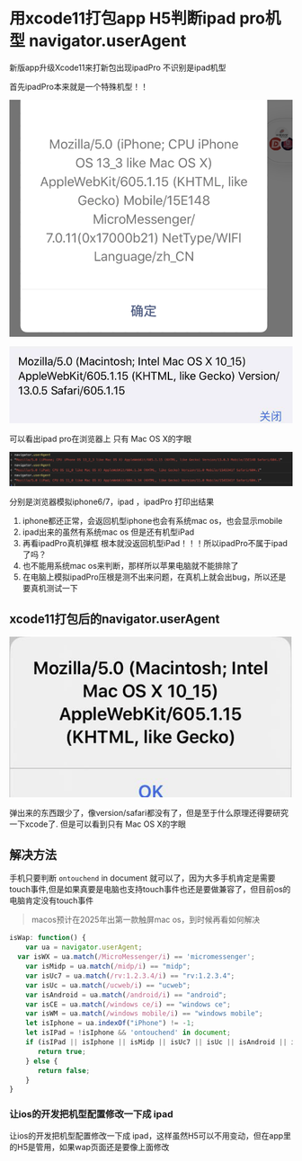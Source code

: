 # 用xcode11打包app H5判断ipad pro机型 navigator.userAgent

新版app升级Xcode11来打新包出现ipadPro 不识别是ipad机型

首先ipadPro本来就是一个特殊机型！！


![iphone7](/study/imgs/iphone7.png)



![ipad pro](/study/imgs/ipadpro1.png)

可以看出ipad pro在浏览器上 只有 Mac OS X的字眼

![google chrome ipad](/study/imgs/googleipad.png)


分别是浏览器模拟iphone6/7，ipad ，ipadPro 打印出结果

1. iphone都还正常，会返回机型iphone也会有系统mac os，也会显示mobile
2. ipad出来的虽然有系统mac os 但是还有机型iPad
3. 再看ipadPro真机弹框 根本就没返回机型iPad！！！所以ipadPro不属于ipad了吗？
4. 也不能用系统mac os来判断，那样所以苹果电脑就不能排除了
5. 在电脑上模拟ipadPro压根是测不出来问题，在真机上就会出bug，所以还是要真机测试一下


## xcode11打包后的navigator.userAgent

![xcode11](/study/imgs/ipad11.png)

弹出来的东西跟少了，像version/safari都没有了，但是至于什么原理还得要研究一下xcode了. 但是可以看到只有 Mac OS X的字眼


## 解决方法

手机只要判断 `ontouchend` in document 就可以了，因为大多手机肯定是需要touch事件,但是如果真要是电脑也支持touch事件也还是要做兼容了，但目前os的电脑肯定没有touch事件

> macos预计在2025年出第一款触屏mac os，到时候再看如何解决

```js
isWap: function() {
	var ua = navigator.userAgent;
  var isWX = ua.match(/MicroMessenger/i) == 'micromessenger';
	var isMidp = ua.match(/midp/i) == "midp";
	var isUc7 = ua.match(/rv:1.2.3.4/i) == "rv:1.2.3.4";
	var isUc = ua.match(/ucweb/i) == "ucweb";
	var isAndroid = ua.match(/android/i) == "android";
	var isCE = ua.match(/windows ce/i) == "windows ce";
	var isWM = ua.match(/windows mobile/i) == "windows mobile";
	let isIphone = ua.indexOf("iPhone") != -1;
	let isIPad = !isIphone && 'ontouchend' in document;
	if (isIPad || isIphone || isMidp || isUc7 || isUc || isAndroid || isCE || isWM || isWX) {
	   return true;
	} else {
	   return false;
	}
}
```

### 让ios的开发把机型配置修改一下成 ipad

让ios的开发把机型配置修改一下成 ipad，这样虽然H5可以不用变动，但在app里的H5是管用，如果wap页面还是要像上面修改